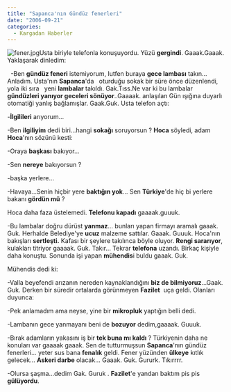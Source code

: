 ```yaml
---
title: "Sapanca'nın Gündüz fenerleri"
date: "2006-09-21"
categories: 
  - Kargadan Haberler
---
```


![fener.jpg](../uploads/2006/09/fener.kucukresim.jpg)Usta biriyle telefonla konuşuyordu. Yüzü **gergindi**. Gaaak.Gaaak. Yaklaşarak dinledim:

  -Ben **gündüz feneri** istemiyorum, lutfen buraya **gece lambası** takın... Anladım. Usta'nın **Sapanca**'da   oturduğu sokak bir süre önce düzenlendi, yola iki sıra   yeni **lambalar** takıldı. Gak.Tıss.Ne var ki bu lambalar **gündüzleri yanıyor geceleri sönüyor**..Gaaaak. anlaşılan Gün ışığına duyarlı otomatiği yanlış bağlamışlar. Gaak.Guk. Usta telefon açtı:

\-**İlgilileri** arıyorum...

\-Ben **ilgiliyim** dedi biri...hangi **sokağı** soruyorsun ? **Hoca** söyledi, adam **Hoca**'nın sözünü kesti:

\-Oraya **başkası** bakıyor...

\-Sen **nereye** bakıyorsun ?

\-başka yerlere...

\-Havaya...Senin hiçbir yere **baktığın yok**... Sen **Türkiye**'de hiç bi yerlere bakanı **gördün mü** ?

Hoca daha faza üstelemedi. **Telefonu kapadı** gaaaak.guuuk.

\-Bu lambalar doğru dürüst **yanmaz**... bunları yapan firmayı aramalı gaaak. Guk. Herhalde Belediye'ye **ucuz** malzeme sattılar. Gaaak. Guuuk. Hoca'nın bakışları **sertleşti.** Kafası bir şeylere takılınca böyle oluyor. **Rengi sararıyor**, kulakları titriyor gaaaak. Guk. Takır... Tekrar **telefona** uzandı. Birkaç kişiyle daha konuştu. Sonunda işi yapan **mühendis**i buldu gaaak. Guk.

Mühendis dedi ki:

\-Valla beyefendi arızanın nereden kaynaklandığını **biz de bilmiyoruz**...Gaak. Guk. Derken bir süredir ortalarda görünmeyen **Fazilet**  uça geldi. Olanları duyunca:

\-Pek anlamadım ama neyse, yine bir **mikropluk** yaptığın belli dedi.

\-Lambanın gece yanmayanı beni de **bozuyor** dedim,gaaaak. Guuuk.

\-Bırak adamların yakasını iş bir **tek buna mı kaldı** ? Türkiyenin daha ne konuları var gaaaak gaaak. Sen de tutturmuşsun **Sapanca**'nın gündüz fenerleri... yeter sus bana **fenalık** geldi. Fener yüzünden **ülkeye** kıtlık gelecek... **Askeri darbe** olacak... Gaaak. Guk. Gururk. Tıkırrrr.

\-Olursa şaşma...dedim Gak. Guruk . **Fazilet**'e yandan baktım pis pis **gülüyordu**.
